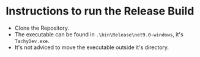 # Instructions to run the Release Build
* Clone the Repository.
* The executable can be found in `.\bin\Release\net9.0-windows`, it's `TachyDev.exe`.
* It's not adviced to move the executable outside it's directory.
